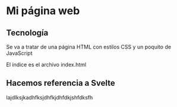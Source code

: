# Mi página web 

## Tecnología 
Se va a tratar de una página HTML con estilos CSS y un poquito de JavaScript

El índice es el archivo index.html

## Hacemos referencia a Svelte
 lajdlksjkadhfksjdhfkjdhfdkjshfdksfh